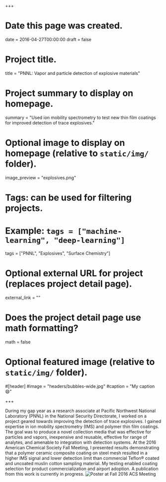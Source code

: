 +++
# Date this page was created.
date = 2016-04-27T00:00:00
draft = false

# Project title.
title = "PNNL: Vapor and particle detection of explosive materials"

# Project summary to display on homepage.
summary = "Used ion mobility spectrometry to test new thin film coatings for improved detection of trace explosives."

# Optional image to display on homepage (relative to `static/img/` folder).
image_preview = "explosives.png"

# Tags: can be used for filtering projects.
# Example: `tags = ["machine-learning", "deep-learning"]`
tags = ["PNNL", "Explosives", "Surface Chemistry"]

# Optional external URL for project (replaces project detail page).
external_link = ""

# Does the project detail page use math formatting?
math = false

# Optional featured image (relative to `static/img/` folder).
#[header]
#image = "headers/bubbles-wide.jpg"
#caption = "My caption :smile:"

+++

During my gap year as a research associate at Pacific Northwest National Laboratory (PNNL) in the National Security Directorate, I worked on a project geared towards improving the detection of trace explosives. I gained expertise in ion mobility
spectrometry (IMS) and polymer thin film coatings. The goal was to produce a novel collection media that was effective for particles and vapors, inexpensive and reusable, effective for range of analytes, and amenable to integration with detection systems. At the 2016 American Chemical Society Fall Meeting, I presented results demonstrating that a polymer ceramic composite coating on steel mesh resulted in a higher IMS signal and lower detection limit than commercial Teflon® coated and uncoated muslin cotton sampling material. My testing enabled coating selection for product commercialization and airport adoption. A publication from this work is currently in progress. 
![Poster at Fall 2016 ACS Meeting](/img/acspnnl2.jpg)


